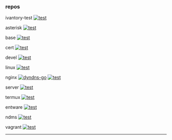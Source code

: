 ### repos

ivantory-test
 [![test](https://github.com/ivansible/ivantory-test/workflows/test/badge.svg)](https://github.com/ivansible/ivantory-test/actions?query=workflow:"test")

asterisk
 [![test](https://github.com/ivansible/asterisk/workflows/test/badge.svg)](https://github.com/ivansible/asterisk/actions?query=workflow:"test")

base
 [![test](https://github.com/ivansible/base/workflows/test/badge.svg)](https://github.com/ivansible/base/actions?query=workflow:"test")

cert
 [![test](https://github.com/ivansible/cert/workflows/test/badge.svg)](https://github.com/ivansible/cert/actions?query=workflow:"test")

devel
 [![test](https://github.com/ivansible/devel/workflows/test/badge.svg)](https://github.com/ivansible/devel/actions?query=workflow:"test")

linux
 [![test](https://github.com/ivansible/linux/workflows/test/badge.svg)](https://github.com/ivansible/linux/actions?query=workflow:"test")

nginx
 [![dyndns-go](https://github.com/ivansible/nginx/workflows/dyndns-go/badge.svg)](https://github.com/ivansible/nginx/actions?query=workflow:"dyndns-go") [![test](https://github.com/ivansible/nginx/workflows/test/badge.svg)](https://github.com/ivansible/nginx/actions?query=workflow:"test")

server
 [![test](https://github.com/ivansible/server/workflows/test/badge.svg)](https://github.com/ivansible/server/actions?query=workflow:"test")

termux
 [![test](https://github.com/ivansible/termux/workflows/test/badge.svg)](https://github.com/ivansible/termux/actions?query=workflow:"test")

entware
 [![test](https://github.com/ivansible/entware/workflows/test/badge.svg)](https://github.com/ivansible/entware/actions?query=workflow:"test")

ndms
 [![test](https://github.com/ivansible/ndms/workflows/test/badge.svg)](https://github.com/ivansible/ndms/actions?query=workflow:"test")

vagrant
 [![test](https://github.com/ivansible/vagrant/workflows/test/badge.svg)](https://github.com/ivansible/vagrant/actions?query=workflow:"test")

---


